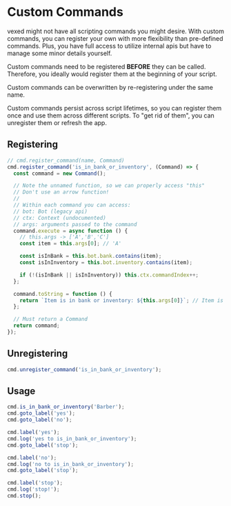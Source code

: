 # Custom Commands

vexed might not have all scripting commands you might desire. With custom commands, you can register your own with more flexibility than pre-defined commands. Plus, you have full access to utilize internal apis but have to manage some minor details yourself.

Custom commands need to be registered **BEFORE** they can be called. Therefore, you ideally would register them at the beginning of your script.

Custom commands can be overwritten by re-registering under the same name.

Custom commands persist across script lifetimes, so you can register them once and use them across different scripts. To "get rid of them", you can unregister them or refresh the app.

## Registering

```js
// cmd.register_command(name, Command)
cmd.register_command('is_in_bank_or_inventory', (Command) => {
  const command = new Command();

  // Note the unnamed function, so we can properly access "this"
  // Don't use an arrow function!
  //
  // Within each command you can access:
  // bot: Bot (legacy api)
  // ctx: Context (undocumented)
  // args: arguments passed to the command
  command.execute = async function () {
    // this.args -> ['A','B','C']
    const item = this.args[0]; // 'A'

    const isInBank = this.bot.bank.contains(item);
    const isInInventory = this.bot.inventory.contains(item);

    if (!(isInBank || isInInventory)) this.ctx.commandIndex++;
  };

  command.toString = function () {
    return `Item is in bank or inventory: ${this.args[0]}`; // Item is in bank or inventory: A
  };

  // Must return a Command
  return command;
});
```

## Unregistering

```js
cmd.unregister_command('is_in_bank_or_inventory');
```

## Usage

```js
cmd.is_in_bank_or_inventory('Barber');
cmd.goto_label('yes');
cmd.goto_label('no');

cmd.label('yes');
cmd.log('yes to is_in_bank_or_inventory');
cmd.goto_label('stop');

cmd.label('no');
cmd.log('no to is_in_bank_or_inventory');
cmd.goto_label('stop');

cmd.label('stop');
cmd.log('stop!');
cmd.stop();
```
